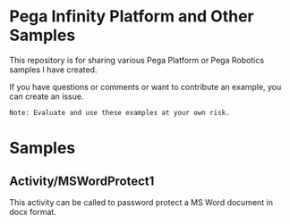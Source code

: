 # Pega Infinity Platform and Other Samples
This repository is for sharing various Pega Platform or Pega Robotics samples I have created. 

If you have questions or comments or want to contribute an example, you can create an issue. 

```Note: Evaluate and use these examples at your own risk.```

# Samples

## Activity/MSWordProtect1
This activity can be called to password protect a MS Word document in docx format.
